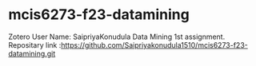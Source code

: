 # mcis6273-f23-datamining
Zotero User Name: SaipriyaKonudula
Data Mining 1st assignment.
Repositary link :https://github.com/Saipriyakonudula1510/mcis6273-f23-datamining.git
